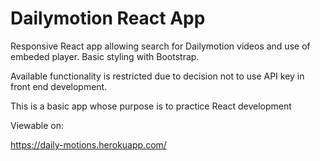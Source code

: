 # Dailymotion React App

Responsive React app allowing search for Dailymotion videos and use of embeded player. Basic styling with Bootstrap.

Available functionality is restricted due to decision not to use API key in front end development.

This is a basic app whose purpose is to practice React development

Viewable on:

https://daily-motions.herokuapp.com/
